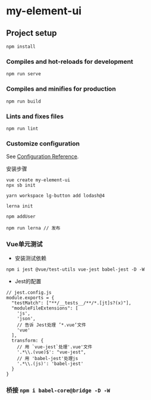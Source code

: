<!--
 * @Author: zdb
 * @Date: 2021-01-18 16:27:21
 * @LastEditors: zdb
 * @LastEditTime: 2021-01-19 10:58:50
 * @Description: file content
-->
# my-element-ui

## Project setup
```
npm install
```

### Compiles and hot-reloads for development
```
npm run serve
```

### Compiles and minifies for production
```
npm run build
```

### Lints and fixes files
```
npm run lint
```

### Customize configuration
See [Configuration Reference](https://cli.vuejs.org/config/).


安装步骤
```
vue create my-element-ui
npx sb init 

yarn workspace lg-button add lodash@4

lerna init

npm addUser

npm run lerna // 发布

```

### Vue单元测试
- 安装测试依赖
```
npm i jest @vue/test-utils vue-jest babel-jest -D -W
```
- Jest的配置
```
// jest.config.js
module.exports = {
  "testMatch": ["**/__tests__/**/*.[jt]s?(x)"],
  "moduleFileExtensions": [
    'js',
    'json',
    // 告诉 Jest处理 ’*.vue‘文件
    'vue'
  ],
  transform: {
    // 用 `vue-jest`处理'.vue'文件
    '.*\\.(vue)$': "vue-jest",
    // 用 'babel-jest'处理js
    '.*\\.(js)': 'babel-jest'
  }
}
```
### 桥接 `npm i babel-core@bridge -D -W`



